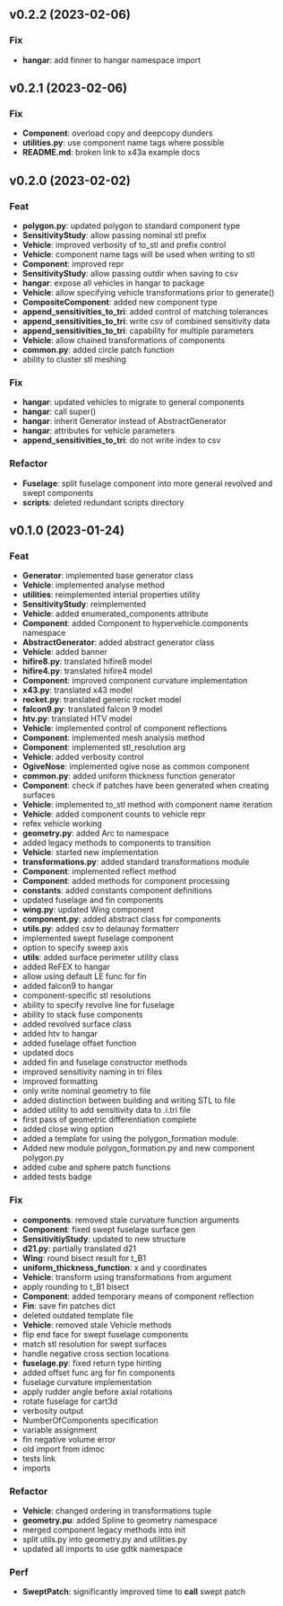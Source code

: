 ## v0.2.2 (2023-02-06)

### Fix

- **hangar**: add finner to hangar namespace import

## v0.2.1 (2023-02-06)

### Fix

- **Component**: overload copy and deepcopy dunders
- **utilities.py**: use component name tags where possible
- **README.md**: broken link to x43a example docs

## v0.2.0 (2023-02-02)

### Feat

- **polygon.py**: updated polygon to standard component type
- **SensitivityStudy**: allow passing nominal stl prefix
- **Vehicle**: improved verbosity of to_stl and prefix control
- **Vehicle**: component name tags will be used when writing to stl
- **Component**: improved repr
- **SensitivityStudy**: allow passing outdir when saving to csv
- **hangar**: expose all vehicles in hangar to package
- **Vehicle**: allow specifying vehicle transformations prior to generate()
- **CompositeComponent**: added new component type
- **append_sensitivities_to_tri**: added control of matching tolerances
- **append_sensitivities_to_tri**: write csv of combined sensitivity data
- **append_sensitivities_to_tri**: capability for multiple parameters
- **Vehicle**: allow chained transformations of components
- **common.py**: added circle patch function
- ability to cluster stl meshing

### Fix

- **hangar**: updated vehicles to migrate to general components
- **hangar**: call super()
- **hangar**: inherit Generator instead of AbstractGenerator
- **hangar**: attributes for vehicle parameters
- **append_sensitivities_to_tri**: do not write index to csv

### Refactor

- **Fuselage**: split fuselage component into more general revolved and swept components
- **scripts**: deleted redundant scripts directory

## v0.1.0 (2023-01-24)

### Feat

- **Generator**: implemented base generator class
- **Vehicle**: implemented analyse method
- **utilities**: reimplemented interial properties utility
- **SensitivityStudy**: reimplemented
- **Vehicle**: added enumerated_components attribute
- **Component**: added Component to hypervehicle.components namespace
- **AbstractGenerator**: added abstract generator class
- **Vehicle**: added banner
- **hifire8.py**: translated hifire8 model
- **hifire4.py**: translated hifire4 model
- **Component**: improved component curvature implementation
- **x43.py**: translated x43 model
- **rocket.py**: translated generic rocket model
- **falcon9.py**: translated falcon 9 model
- **htv.py**: translated HTV model
- **Vehicle**: implemented control of component reflections
- **Component**: implemented mesh analysis method
- **Component**: implemented stl_resolution arg
- **Vehicle**: added verbosity control
- **OgiveNose**: implemented ogive nose as common component
- **common.py**: added uniform thickness function generator
- **Component**: check if patches have been generated when creating surfaces
- **Vehicle**: implemented to_stl method with component name iteration
- **Vehicle**: added component counts to vehicle repr
- refex vehicle working
- **geometry.py**: added Arc to namespace
- added legacy methods to components to transition
- **Vehicle**: started new implementation
- **transformations.py**: added standard transformations module
- **Component**: implemented reflect method
- **Component**: added methods for component processing
- **constants**: added constants component definitions
- updated fuselage and fin components
- **wing.py**: updated Wing component
- **component.py**: added abstract class for components
- **utils.py**: added csv to delaunay formatterr
- implemented swept fuselage component
- option to specify sweep axis
- **utils**: added surface perimeter utility class
- added ReFEX to hangar
- allow using default LE func for fin
- added falcon9 to hangar
- component-specific stl resolutions
- ability to specify revolve line for fuselage
- ability to stack fuse components
- added revolved surface class
- added htv to hangar
- added fuselage offset function
- updated docs
- added fin and fuselage constructor methods
- improved sensitivity naming in tri files
- improved formatting
- only write nominal geometry to file
- added distinction between building and writing STL to file
- added utility to add sensitivity data to .i.tri file
- first pass of geometric differentiation complete
- added close wing option
- added a template for using the polygon_formation module.
- Added new module polygon_formation.py and new component polygon.py
- added cube and sphere patch functions
- added tests badge

### Fix

- **components**: removed stale curvature function arguments
- **Component**: fixed swept fuselage surface gen
- **SensitivitiyStudy**: updated to new structure
- **d21.py**: partially translated d21
- **Wing**: round bisect result for t_B1
- **uniform_thickness_function**: x and y coordinates
- **Vehicle**: transform using transformations from argument
- apply rounding to t_B1 bisect
- **Component**: added temporary means of component reflection
- **Fin**: save fin patches dict
- deleted outdated template file
- **Vehicle**: removed stale Vehicle methods
- flip end face for swept fuselage components
- match stl resolution for swept surfaces
- handle negative cross section locations
- **fuselage.py**: fixed return type hinting
- added offset func arg for fin components
- fuselage curvature implementation
- apply rudder angle before axial rotations
- rotate fuselage for cart3d
- verbosity output
- NumberOfComponents specification
- variable assignment
- fin negative volume error
- old import from idmoc
- tests link
- imports

### Refactor

- **Vehicle**: changed ordering in transformations tuple
- **geometry.pu**: added Spline to geometry namespace
- merged component legacy methods into init
- split utils.py into geometry.py and utilities.py
- updated all imports to use gdtk namespace

### Perf

- **SweptPatch**: significantly improved time to __call__ swept patch
